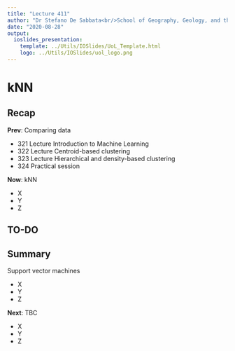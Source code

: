 ```yaml
---
title: "Lecture 411"
author: "Dr Stefano De Sabbata<br/>School of Geography, Geology, and the Env.<br/><a href=\"mailto:s.desabbata@le.ac.uk\">s.desabbata&commat;le.ac.uk</a> &vert; <a href=\"https://twitter.com/maps4thought\">&commat;maps4thought</a><br/><a href=\"https://github.com/sdesabbata/GY7702\">github.com/sdesabbata/GY7702</a> licensed under <a href=\"https://www.gnu.org/licenses/gpl-3.0.html\">GNU GPL v3.0</a>"
date: "2020-08-28"
output:
  ioslides_presentation:
    template: ../Utils/IOSlides/UoL_Template.html
    logo: ../Utils/IOSlides/uol_logo.png
---
```




<style type="text/css">
.small_r_all pre{
  font-size: 16px;
  line-height: 18px;
}
.small_r_output pre:not(.prettyprint){
  font-size: 16px;
  line-height: 18px;
}
.verysmall_r_output pre:not(.prettyprint){
  font-size: 12px;
  line-height: 14px;
}
</style>



# kNN

## Recap

**Prev**: Comparing data

- 321 Lecture Introduction to Machine Learning
- 322 Lecture Centroid-based clustering
- 323 Lecture Hierarchical and density-based clustering
- 324 Practical session

**Now**: kNN

- X
- Y
- Z



## TO-DO


## Summary

Support vector machines

- X
- Y
- Z

**Next**: TBC

- X
- Y
- Z
